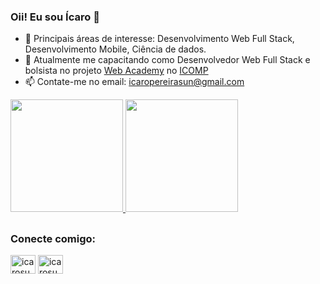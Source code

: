 ### Oii! Eu sou Ícaro 👋

- 🔭 Principais áreas de interesse: Desenvolvimento Web Full Stack, Desenvolvimento Mobile, Ciência de dados.
- 🌱 Atualmente me capacitando como Desenvolvedor Web Full Stack e bolsista no projeto [Web Academy](https://webacademy.icomp.ufam.edu.br/) no [ICOMP](https://icomp.ufam.edu.br/)
- 📫 Contate-me no email: icaropereirasun@gmail.com


<div>
  <a href="https://github.com/icarosun">
  <img height="180cm" src="https://github-readme-stats.vercel.app/api?username=icarosun&show_icons=true&theme=white&include_all_commits=false&count_private=true"/>
  <img height="180cm" src="https://github-readme-stats.vercel.app/api/top-langs/?username=icarosun&layout=compact&langs_count=16&theme=white"/>
  </a>
</div>

##

<p>
  <h3 align="left">Conecte comigo:</h3>
  <a href="https://twitter.com/icarossun" target="blank"><img align="center" src="https://cdn.jsdelivr.net/npm/simple-icons@3.0.1/icons/twitter.svg" alt="icarosun" height="30" width="40" /></a>
  <a href="https://linkedin.com/in/icarosun" target="blank"><img align="center" src="https://cdn.jsdelivr.net/npm/simple-icons@3.0.1/icons/linkedin.svg" alt="icarosun" height="30" width="40" /></a>
</p>

<!--
**icarosun/icarosun** is a ✨ _special_ ✨ repository because its `README.md` (this file) appears on your GitHub profile.

Here are some ideas to get you started:

- 🔭 I’m currently working on ...

- 👯 I’m looking to collaborate on ...
- 🤔 I’m looking for help with ...
- 💬 Ask me about ...

- 😄 Pronouns: ...

-->
